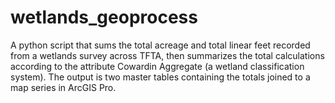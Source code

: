 # wetlands_geoprocess
A python script that sums the total acreage and total linear feet recorded from a wetlands survey across TFTA, then summarizes the total calculations according to the attribute Cowardin Aggregate (a wetland classification system). The output is two master tables containing the totals joined to a map series in ArcGIS Pro.
